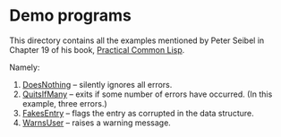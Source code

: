 # Demo programs

This directory contains all the examples mentioned by Peter Seibel in Chapter 19 of his book, [Practical Common Lisp](http://gigamonkeys.com/book/).

Namely:

1. [DoesNothing](appDoesNothing.php) – silently ignores all errors.
2. [QuitsIfMany](appQuitsIfMany.php) – exits if some number of errors have occurred.  (In this example, three errors.)
3. [FakesEntry](appFakesEntry.php) – flags the entry as corrupted in the data structure.
4. [WarnsUser](appWarnsUser.php) – raises a warning message.

